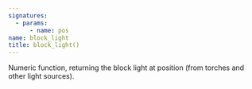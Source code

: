 ```yaml
---
signatures:
  - params:
      - name: pos
name: block_light
title: block_light()
---
```



Numeric function, returning the block light at position (from torches and other
light sources).
